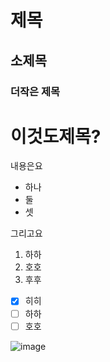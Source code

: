 # 제목
## 소제목
### 더작은 제목

# 이것도제목?

내용은요
 - 하나
 - 둘
 - 셋

그리고요
1. 하하
2. 호호
3. 후후

- [x] 히히
- [ ] 하하
- [ ] 호호

![image](https://github.com/user-attachments/assets/b4677fb2-a9b5-40b1-9264-0df0a19dbaaa)
